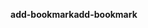 <span data-ttu-id="7333b-101">**add-bookmark**</span><span class="sxs-lookup"><span data-stu-id="7333b-101">**add-bookmark**</span></span>